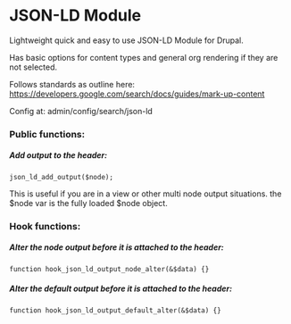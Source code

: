 # JSON-LD Module

Lightweight quick and easy to use JSON-LD Module for Drupal.

Has basic options for content types and general org rendering if they are not selected.

Follows standards as outline here: https://developers.google.com/search/docs/guides/mark-up-content

Config at: admin/config/search/json-ld

### Public functions:

##### Add output to the header:
```
json_ld_add_output($node);
```
This is useful if you are in a view or other multi node output situations.  the $node var is the fully loaded $node object.


### Hook functions:

##### Alter the node output before it is attached to the header:
```
function hook_json_ld_output_node_alter(&$data) {}
```

##### Alter the default output before it is attached to the header:
```
function hook_json_ld_output_default_alter(&$data) {}
```
